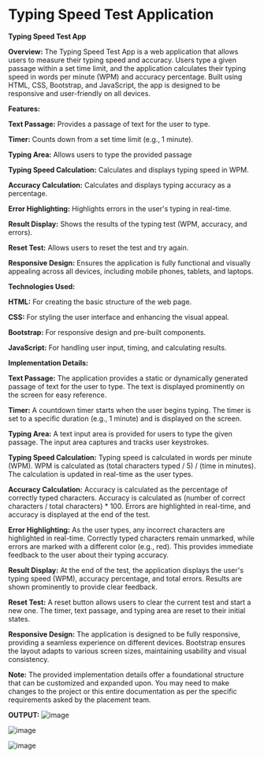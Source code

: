 # Typing Speed Test Application


**Typing Speed Test App**



**Overview:** 
The Typing Speed Test App is a web application that allows users to measure their typing speed and accuracy. Users type a given passage within a set time limit, and the application calculates their typing speed in words per minute (WPM) and accuracy percentage. Built using HTML, CSS, Bootstrap, and JavaScript, the app is designed to be responsive and user-friendly on all devices.






**Features:**

**Text Passage:** Provides a passage of text for the user to type.


**Timer:** Counts down from a set time limit (e.g., 1 minute).

**Typing Area:** Allows users to type the provided passage

**Typing Speed Calculation:** Calculates and displays typing speed in WPM.

**Accuracy Calculation:** Calculates and displays typing accuracy as a percentage.

**Error Highlighting:** Highlights errors in the user's typing in real-time.

**Result Display:** Shows the results of the typing test (WPM, accuracy, and errors).

**Reset Test:** Allows users to reset the test and try again.

**Responsive Design:** Ensures the application is fully functional and visually appealing across all devices, including mobile phones, tablets, and laptops.




**Technologies Used:**



**HTML:** For creating the basic structure of the web page.

**CSS:** For styling the user interface and enhancing the visual appeal.

**Bootstrap:** For responsive design and pre-built components.

**JavaScript:** For handling user input, timing, and calculating results.




**Implementation Details:**

**Text Passage:**
The application provides a static or dynamically generated passage of text for the user to type.
The text is displayed prominently on the screen for easy reference.

**Timer:**
A countdown timer starts when the user begins typing.
The timer is set to a specific duration (e.g., 1 minute) and is displayed on the screen.

**Typing Area:**
A text input area is provided for users to type the given passage.
The input area captures and tracks user keystrokes.




**Typing Speed Calculation:**
Typing speed is calculated in words per minute (WPM).
WPM is calculated as (total characters typed / 5) / (time in minutes).
The calculation is updated in real-time as the user types.



**Accuracy Calculation:**
Accuracy is calculated as the percentage of correctly typed characters.
Accuracy is calculated as (number of correct characters / total characters) * 100.
Errors are highlighted in real-time, and accuracy is displayed at the end of the test.




**Error Highlighting:**
As the user types, any incorrect characters are highlighted in real-time.
Correctly typed characters remain unmarked, while errors are marked with a different color (e.g., red).
This provides immediate feedback to the user about their typing accuracy.




**Result Display:**
At the end of the test, the application displays the user's typing speed (WPM), accuracy percentage, and total errors.
Results are shown prominently to provide clear feedback.



**Reset Test:**
A reset button allows users to clear the current test and start a new one.
The timer, text passage, and typing area are reset to their initial states.





**Responsive Design:**
The application is designed to be fully responsive, providing a seamless experience on different devices.
Bootstrap ensures the layout adapts to various screen sizes, maintaining usability and visual consistency.




**Note:** The provided implementation details offer a foundational structure that can be customized and expanded upon. You may need to make changes to the project or this entire documentation as per the specific requirements asked by the placement team.





**OUTPUT:**
![image](https://github.com/user-attachments/assets/5504efbb-9be1-47aa-b104-50cf639a6f73)

 ![image](https://github.com/user-attachments/assets/6e8268da-ad78-48ca-ae8d-e40e855a292b)

![image](https://github.com/user-attachments/assets/477a23f5-e9e9-4dff-a431-22bbf1755f40)

 
 






